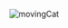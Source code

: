 ![movingCat](https://user-images.githubusercontent.com/54892387/118746775-2cbe2580-b89c-11eb-935d-bd797d328578.PNG)
